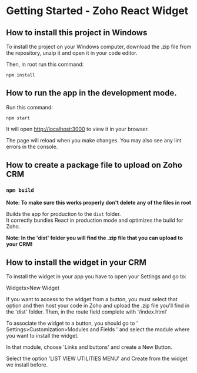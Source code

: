 # Getting Started - Zoho React Widget

## How to install this project in Windows

To install the project on your Windows computer, download the .zip file from the repository, unzip it and open it in your code editor.

Then, in root run this command:

```
npm install
```


## How to run the app in the development mode.

Run this command:

```
npm start
```

It will open [http://localhost:3000](http://localhost:3000) to view it in your browser.

The page will reload when you make changes.
You may also see any lint errors in the console.


## How to create a package file to upload on Zoho CRM

### `npm build`

**Note: To make sure this works properly don't delete any of the files in root**

Builds the app for production to the `dist` folder.\
It correctly bundles React in production mode and optimizes the build for Zoho.

**Note: In the 'dist' folder you will find the .zip file that you can upload to your CRM!**


## How to install the widget in your CRM

To install the widget in your app you have to open your Settings and go to:

Widgets>New Widget

If you want to access to the widget from a button, you must select that option and then host your code in Zoho and upload the .zip file you'll find in the 'dist' folder. Then, in the route field complete with '/index.html'

To associate the widget to a button, you should go to ' Settings>Customization>Modules and Fields ' and select the module where you want to install the widget.

In that module, choose 'Links and buttons' and create a New Button.

Select the option 'LIST VIEW UTILITIES MENU' and Create from the widget we install before.
